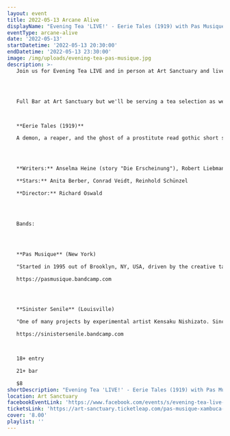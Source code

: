 ```yaml
---
layout: event
title: 2022-05-13 Arcane Alive
displayName: "Evening Tea 'LIVE!' - Eerie Tales (1919) with Pas Musique and Sinister Senile"
eventType: arcane-alive
date: '2022-05-13'
startDatetime: '2022-05-13 20:30:00'
endDatetime: '2022-05-13 23:30:00'
image: /img/uploads/evening-tea-pas-musique.jpg
description: >-
   Join us for Evening Tea LIVE and in person at Art Sanctuary and live streaming on Twitch TV to watch the masterpiece of film history "Eerie Tales" (1919). Listen to LIVE music by Pas Musique, (New York) and Sinister Senile (Louisville) while having some tea and pleasant conversation!




   Full Bar at Art Sanctuary but we'll be serving a tea selection as well!



   **Eerie Tales (1919)**

   A demon, a reaper, and the ghost of a prostitute read gothic short stories and act them out.




   **Writers:** Anselma Heine (story "Die Erscheinung"), Robert Liebmann (story "Die Hand"), Edgar Allan Poe (story "Die schwarze Katze")

   **Stars:** Anita Berber, Conrad Veidt, Reinhold Schünzel

   **Director:** Richard Oswald




   Bands:




   **Pas Musique** (New York)

   "Started in 1995 out of Brooklyn, NY, USA, driven by the creative talents of Robert L. Pepper working in the mediums of sound and video. Members include Jon “Vomit” Worthley, Michael Durek, and Robert Pepper. Pas Musique have performed in 17 countries and all throughout the United States."

   https://pasmusique.bandcamp.com




   **Sinister Senile** (Louisville)

   "One of many projects by experimental artist Kensaku Nishizato. Since 1986 the quest for new sounds and stretching the boundaries has led to the evolution of Sinister Senile in 1999. Kensaku was heavily evolved in the experimental scene in Asheville, NC for most of the 90's, and he has collaborated with Nurse With Wound, Val Denham, The Sword Volcano Complex, and many more."

   https://sinistersenile.bandcamp.com



   18+ entry

   21+ bar

   $8
shortDescription: "Evening Tea 'LIVE!' - Eerie Tales (1919) with Pas Musique and Sinister Senile"
location: Art Sanctuary
facebookEventLink: 'https://www.facebook.com/events/s/evening-tea-live-eerie-tales-1/651779762693598'
ticketsLink: 'https://art-sanctuary.ticketleap.com/pas-musique-xambuca-sinister-senile'
cover: '8.00'
playlist: ''
---
```

